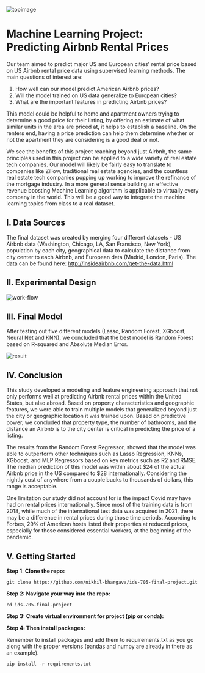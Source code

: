 ![topimage](https://user-images.githubusercontent.com/71023894/115910844-56ba2e80-a43b-11eb-8851-3fc48e0a68bc.png)


# Machine Learning Project: Predicting Airbnb Rental Prices
Our team aimed to predict major US and European cities' rental price based on US Airbnb rental price data using supervised learning methods. The main questions of interest are:
  1. How well can our model predict American Airbnb prices? 
  1. Will the model trained on US data generalize to European cities? 
  2. What are the important features in predicting Airbnb prices? 

This model could be helpful to home and apartment owners trying to determine a good price for their listing, by offering an estimate of what similar units in the area are priced at, it helps to establish a baseline. On the renters end, having a price prediction can help them determine whether or not the apartment they are considering is a good deal or not. 

We see the benefits of this project reaching beyond just Airbnb, the same principles used in this project can be applied to a wide variety of real estate tech companies. Our model will likely be fairly easy to translate to companies like Zillow, traditional real estate agencies, and the countless real estate tech companies popping up working to improve the refinance of the mortgage industry. In a more general sense building an effective revenue boosting Machine Learning algorithm is applicable to virtually every company in the world. This will be a good way to integrate the machine learning topics from class to a real dataset.


## I. Data Sources
The final dataset was created by merging four different datasets - US Airbnb data (Washington, Chicago, LA, San Fransisco, New York), population by each city, geographical data to calculate the distance from city center to each Airbnb, and European data (Madrid, London, Paris). The data can be found here: http://insideairbnb.com/get-the-data.html


## II. Experimental Design 
![work-flow](https://user-images.githubusercontent.com/71023894/115911394-07c0c900-a43c-11eb-9fe3-1995c22ba37d.png)


## III. Final Model
After testing out five different models (Lasso, Random Forest, XGboost, Neural Net and KNN), we concluded that the best model is Random Forest based on R-squared and Absolute Median Error. 

![result](https://user-images.githubusercontent.com/71023894/115910152-7d2b9a00-a43a-11eb-990e-0504fd89dd65.png)


## IV. Conclusion
This study developed a modeling and feature engineering approach that not only performs well at predicting Airbnb rental prices within the United States, but also abroad. Based on property characteristics and geographic features, we were able to train multiple models that generalized beyond just the city or geographic location it was trained upon. Based on predictive power, we concluded that property type, the number of bathrooms, and the distance an Airbnb is to the city center is critical in predicting the price of a listing.

The results from the Random Forest Regressor, showed that the model was able to outperform other techniques such as Lasso Regression, KNNs, XGboost, and MLP Regressors based on key metrics such as R2 and RMSE. The median prediction of this model was within about $24 of the actual Airbnb price in the US compared to $28 internationally. Considering the nightly cost of anywhere from a couple bucks to thousands of dollars, this range is acceptable.

One limitation our study did not account for is the impact Covid may have had on rental prices internationally. Since most of the training data is from 2018, while much of the international test data was acquired in 2021, there may be a difference in rental prices during those time periods. According to Forbes, 29% of American hosts listed their properties at reduced prices, especially for those considered essential workers, at the beginning of the pandemic.


## V. Getting Started

**Step 1: Clone the repo:**
```
git clone https://github.com/nikhil-bhargava/ids-705-final-project.git
```

**Step 2: Navigate your way into the repo:**
```
cd ids-705-final-project
```

**Step 3: Create virtual environment for project (pip or conda):**

**Step 4: Then install packages:**

Remember to install packages and add them to requirements.txt as you go along with the proper versions (pandas and numpy are already in there as an example).

```
pip install -r requirements.txt
```

